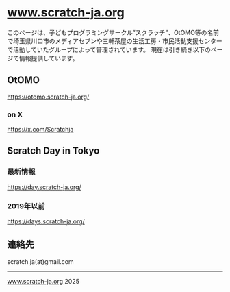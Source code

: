 # www.scratch-ja.org
このページは、子どもプログラミングサークル”スクラッチ”、OtOMO等の名前で埼玉県川口市のメディアセブンや三軒茶屋の生活工房・市民活動支援センターで活動していたグループによって管理されています。
現在は引き続き以下のページで情報提供しています。

## OtOMO

https://otomo.scratch-ja.org/

### on X

https://x.com/Scratchja


## Scratch Day in Tokyo
### 最新情報

https://day.scratch-ja.org/

### 2019年以前

https://days.scratch-ja.org/

## 連絡先
scratch.ja(at)gmail.com

----
www.scratch-ja.org 2025
